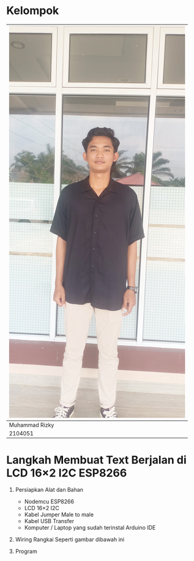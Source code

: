 # Kelompok
| ![Alt Text](https://github.com/mMuhammadrizky/Running_Text/blob/main/Foto%20Kelompok/Muhammad%20Rizky.jpg) |
| ---------------------------------------------------------------------------------------------------------- |
| Muhammad Rizky                                                                                             |
| 2104051                                                                                                    |

# Langkah Membuat Text Berjalan di LCD 16×2 I2C ESP8266
1. Persiapkan Alat dan Bahan
   -  Nodemcu ESP8266
   -  LCD 16×2 I2C
   -  Kabel Jumper Male to male
   -  Kabel USB Transfer
   -  Komputer / Laptop yang sudah terinstal Arduino IDE 

2. Wiring
Rangkai Seperti gambar dibawah ini


4. Program
